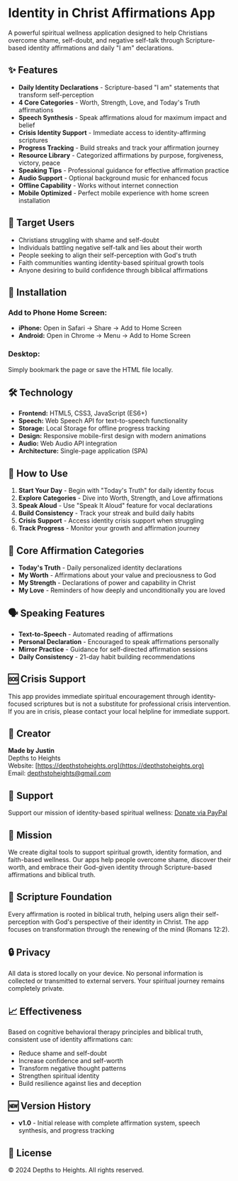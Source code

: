 # Identity in Christ Affirmations App

A powerful spiritual wellness application designed to help Christians overcome shame, self-doubt, and negative self-talk through Scripture-based identity affirmations and daily "I am" declarations.

## ✨ Features

- **Daily Identity Declarations** - Scripture-based "I am" statements that transform self-perception
- **4 Core Categories** - Worth, Strength, Love, and Today's Truth affirmations
- **Speech Synthesis** - Speak affirmations aloud for maximum impact and belief
- **Crisis Identity Support** - Immediate access to identity-affirming scriptures
- **Progress Tracking** - Build streaks and track your affirmation journey
- **Resource Library** - Categorized affirmations by purpose, forgiveness, victory, peace
- **Speaking Tips** - Professional guidance for effective affirmation practice
- **Audio Support** - Optional background music for enhanced focus
- **Offline Capability** - Works without internet connection
- **Mobile Optimized** - Perfect mobile experience with home screen installation

## 🎯 Target Users

- Christians struggling with shame and self-doubt
- Individuals battling negative self-talk and lies about their worth
- People seeking to align their self-perception with God's truth
- Faith communities wanting identity-based spiritual growth tools
- Anyone desiring to build confidence through biblical affirmations

## 📱 Installation

### Add to Phone Home Screen:
- **iPhone:** Open in Safari → Share → Add to Home Screen
- **Android:** Open in Chrome → Menu → Add to Home Screen

### Desktop:
Simply bookmark the page or save the HTML file locally.

## 🛠 Technology

- **Frontend:** HTML5, CSS3, JavaScript (ES6+)
- **Speech:** Web Speech API for text-to-speech functionality
- **Storage:** Local Storage for offline progress tracking
- **Design:** Responsive mobile-first design with modern animations
- **Audio:** Web Audio API integration
- **Architecture:** Single-page application (SPA)

## 🎵 How to Use

1. **Start Your Day** - Begin with "Today's Truth" for daily identity focus
2. **Explore Categories** - Dive into Worth, Strength, and Love affirmations
3. **Speak Aloud** - Use "Speak It Aloud" feature for vocal declarations
4. **Build Consistency** - Track your streak and build daily habits
5. **Crisis Support** - Access identity crisis support when struggling
6. **Track Progress** - Monitor your growth and affirmation journey

## 💪 Core Affirmation Categories

- **Today's Truth** - Daily personalized identity declarations
- **My Worth** - Affirmations about your value and preciousness to God
- **My Strength** - Declarations of power and capability in Christ
- **My Love** - Reminders of how deeply and unconditionally you are loved

## 🗣️ Speaking Features

- **Text-to-Speech** - Automated reading of affirmations
- **Personal Declaration** - Encouraged to speak affirmations personally
- **Mirror Practice** - Guidance for self-directed affirmation sessions
- **Daily Consistency** - 21-day habit building recommendations

## 🆘 Crisis Support

This app provides immediate spiritual encouragement through identity-focused scriptures but is not a substitute for professional crisis intervention. If you are in crisis, please contact your local helpline for immediate support.

## 👤 Creator

**Made by Justin**  
Depths to Heights  
Website: [https://depthstoheights.org](https://depthstoheights.org)  
Email: depthstoheights@gmail.com

## 💝 Support

Support our mission of identity-based spiritual wellness:
[Donate via PayPal](https://www.paypal.com/donate/?hosted_button_id=8GRE7B8C3TP2U)

## 🎯 Mission

We create digital tools to support spiritual growth, identity formation, and faith-based wellness. Our apps help people overcome shame, discover their worth, and embrace their God-given identity through Scripture-based affirmations and biblical truth.

## 📖 Scripture Foundation

Every affirmation is rooted in biblical truth, helping users align their self-perception with God's perspective of their identity in Christ. The app focuses on transformation through the renewing of the mind (Romans 12:2).

## 🔒 Privacy

All data is stored locally on your device. No personal information is collected or transmitted to external servers. Your spiritual journey remains completely private.

## 📈 Effectiveness

Based on cognitive behavioral therapy principles and biblical truth, consistent use of identity affirmations can:
- Reduce shame and self-doubt
- Increase confidence and self-worth
- Transform negative thought patterns
- Strengthen spiritual identity
- Build resilience against lies and deception

## 🆕 Version History

- **v1.0** - Initial release with complete affirmation system, speech synthesis, and progress tracking

## 📄 License

© 2024 Depths to Heights. All rights reserved.
